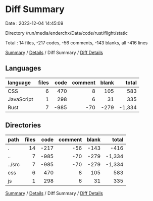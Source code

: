 # Diff Summary

Date : 2023-12-04 14:45:09

Directory /run/media/enderchx/Data/code/rust/flight/static

Total : 14 files,  -217 codes, -56 comments, -143 blanks, all -416 lines

[Summary](results.md) / [Details](details.md) / Diff Summary / [Diff Details](diff-details.md)

## Languages
| language | files | code | comment | blank | total |
| :--- | ---: | ---: | ---: | ---: | ---: |
| CSS | 6 | 470 | 8 | 105 | 583 |
| JavaScript | 1 | 298 | 6 | 31 | 335 |
| Rust | 7 | -985 | -70 | -279 | -1,334 |

## Directories
| path | files | code | comment | blank | total |
| :--- | ---: | ---: | ---: | ---: | ---: |
| . | 14 | -217 | -56 | -143 | -416 |
| .. | 7 | -985 | -70 | -279 | -1,334 |
| ../src | 7 | -985 | -70 | -279 | -1,334 |
| css | 6 | 470 | 8 | 105 | 583 |
| js | 1 | 298 | 6 | 31 | 335 |

[Summary](results.md) / [Details](details.md) / Diff Summary / [Diff Details](diff-details.md)